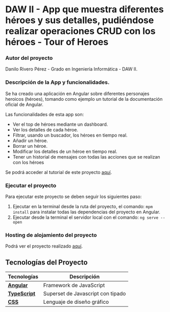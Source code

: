 # DAW II - App que muestra diferentes héroes y sus detalles, pudiéndose realizar operaciones CRUD con los héroes - Tour of Heroes

### Autor del proyecto

Danilo Rivero Pérez - Grado en Ingeniería Informática - DAW II.

### Descripción de la App y funcionalidades.

Se ha creado una aplicación en Angular sobre diferentes personajes heroicos (héroes), tomando como ejemplo un tutorial de la documentación oficial de Angular. 

Las funcionalidades de esta app son:

- Ver el top de héroes mediante un dashboard.
- Ver los detalles de cada héroe.
- Filtrar, usando un buscador, los héroes en tiempo real.
- Añadir un héroe.
- Borrar un héroe.
- Modificar los detalles de un héroe en tiempo real.
- Tener un historial de mensajes con todas las acciones que se realizan con los héroes

Se podrá acceder al tutorial de este proyecto [aquí](https://angular.io/tutorial).

### Ejecutar el proyecto

Para ejecutar este proyecto se deben seguir los siguientes paso:

  1. Ejecutar en la terminal desde la ruta del proyecto, el comando: ```mpm install``` para instalar todas las dependencias del proyecto en Angular.
  2. Ejecutar desde la terminal el servidor local con el comando: ```ng serve --open```
  
### Hosting de alojamiento del proyecto

Podrá ver el proyecto realizado [aquí](https://tutorial2-angular-tour-heroes.netlify.app/).

## Tecnologías del Proyecto

| Tecnologías                                                           | Descripción                               |
| --------------------------------------------------------------------- | ----------------------------------------- |
| **[Angular](https://angular.io/)**                                    | Framework de JavaScript                   |
| **[TypeScript](https://www.typescriptlang.org/)**                     | Superset de Javascript con tipado         |
| **[CSS](https://www.w3schools.com/css/)**                             | Lenguaje de diseño gráfico                |





